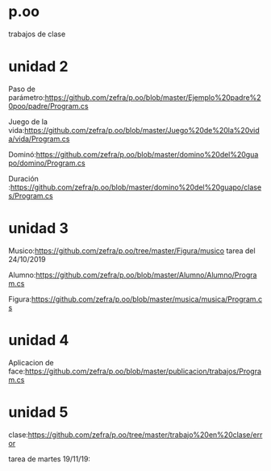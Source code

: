 # p.oo
trabajos de clase
# unidad 2 #

Paso de parámetro:https://github.com/zefra/p.oo/blob/master/Ejemplo%20padre%20poo/padre/Program.cs

Juego de la vida:https://github.com/zefra/p.oo/blob/master/Juego%20de%20la%20vida/vida/Program.cs

Dominó:https://github.com/zefra/p.oo/blob/master/domino%20del%20guapo/domino/Program.cs

Duración :https://github.com/zefra/p.oo/blob/master/domino%20del%20guapo/clases/Program.cs

# unidad 3 #

Musico:https://github.com/zefra/p.oo/tree/master/Figura/musico  tarea del 24/10/2019

Alumno:https://github.com/zefra/p.oo/blob/master/Alumno/Alumno/Program.cs

Figura:https://github.com/zefra/p.oo/blob/master/musica/musica/Program.cs

# unidad 4 #

Aplicacion de face:https://github.com/zefra/p.oo/blob/master/publicacion/trabajos/Program.cs

# unidad 5 #

clase:https://github.com/zefra/p.oo/tree/master/trabajo%20en%20clase/error

tarea de martes 19/11/19:
